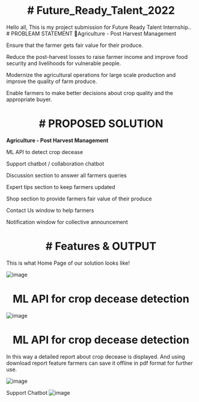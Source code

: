  <h1 align="center"># Future_Ready_Talent_2022</h1>
Hello all, This is my project submission for Future Ready Talent Internship..
# PROBLEAM STATEMENT
Agriculture - Post Harvest Management

Ensure that the farmer gets fair value for their produce.

Reduce the post-harvest losses to raise farmer income and improve food security and livelihoods for vulnerable people.

Modernize the agricultural operations for large scale production and improve the quality of farm produce.

Enable farmers to make better decisions about crop quality and the appropriate buyer.

  <h1 align="center"># PROPOSED SOLUTION</h1>
  
  

**Agriculture - Post Harvest Management**


ML API to detect crop decease

Support chatbot / collaboration chatbot

Discussion section to answer all farmers queries

Expert tips section to keep farmers updated

Shop section to provide farmers fair value of their produce

Contact Us window to help farmers

Notification window for collective announcement

  <h1 align="center"># Features & OUTPUT</h1>
  This is what Home Page of our solution looks like!


  
  ![image](https://user-images.githubusercontent.com/80967728/173357609-9e13aa03-9235-4fa5-aa9d-b63089036cf1.png)
  
 

<h1 align="center"> ML API for crop decease detection</h1>

 


![image](https://user-images.githubusercontent.com/80967728/173358905-fabe7c8e-2432-4d73-b0fc-84b5a3d1a346.png)



<h1 align="center"> ML API for crop decease detection</h1>
In this way a detailed report about crop decease is displayed. And using download report feature farmers can save it offline in pdf format for further use.

![image](https://user-images.githubusercontent.com/80967728/173359751-474304da-1734-494b-a914-927188e66d25.png)

Support Chatbot
![image](https://user-images.githubusercontent.com/80967728/173359816-e7b43c41-cbce-433b-a1a2-b882a66079ed.png)


